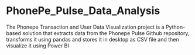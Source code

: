 # PhonePe_Pulse_Data_Analysis
The Phonepe Transaction and User Data Visualization project is a Python-based solution that extracts data from the Phonepe Pulse Github repository, transforms it using pandas and stores it in desktop as CSV file and then visualize it using Power BI 
